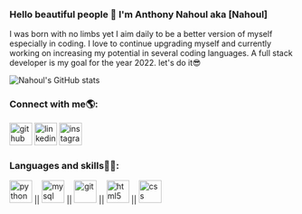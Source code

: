 ### Hello beautiful people 👋 I'm Anthony Nahoul aka [Nahoul]

I was born with no limbs yet I aim daily to be a better version of myself especially in coding. I love to continue upgrading myself and currently working on increasing my potential in several coding languages. A full stack developer is my goal for the year 2022. let's do it😎

![Nahoul's GitHub stats](https://github-readme-stats.vercel.app/api?username=Anthony-Nahoul&hide=contribs,issues&show_icons=true&theme=merko)

### Connect with me🌎: 
[<img src='https://cdn-icons-png.flaticon.com/512/270/270798.png' alt='github' height='40'>](https://github.com/Anthony-Nahoul)  [<img src='https://cdn-icons-png.flaticon.com/512/174/174857.png' alt='linkedin' height='40'>](https://www.linkedin.com/in/anthonynahoul/)  [<img src='https://cdn-icons.flaticon.com/png/512/2626/premium/2626270.png?token=exp=1652284232~hmac=a63b7e20125cac3153551d50637c0e3e' alt='instagram' height='40'>](https://www.instagram.com/nahoul/)
### Languages and skills👨‍💻:
<img src='https://cdn-icons-png.flaticon.com/512/5968/5968350.png' alt='python' height='40'> || <img src='https://cdn-icons-png.flaticon.com/512/5968/5968313.png' alt='mysql' height='40'> || <img src='https://cdn-icons.flaticon.com/png/512/4494/premium/4494748.png?token=exp=1652284599~hmac=4bdb71fd134edddfcc05450b8dd1d0a6' alt='git' height='40'> || <img src='https://cdn.jsdelivr.net/npm/simple-icons@3.0.1/icons/html5.svg' alt='html5' height='40'> || <img src='https://cdn.jsdelivr.net/npm/simple-icons@3.0.1/icons/css3.svg' alt='css' height='40'>


